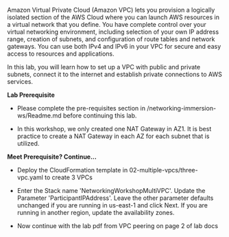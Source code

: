 <!-- VPC Fundamentals -->
Amazon Virtual Private Cloud (Amazon VPC) lets you provision a logically isolated section of the AWS Cloud where you can launch AWS resources in a virtual network that you define. You have complete control over your virtual networking environment, including selection of your own IP address range, creation of subnets, and configuration of route tables and network gateways. You can use both IPv4 and IPv6 in your VPC for secure and easy access to resources and applications.

In this lab, you will learn how to set up a VPC with public and private subnets, connect it to the internet and establish private connections to AWS services.

**Lab Prerequisite**
- Please complete the pre-requisites section in /networking-immersion-ws/Readme.md before continuing this lab.

- In this workshop, we only created one NAT Gateway in AZ1. It is best practice to create a NAT Gateway in each AZ for each subnet that is utilized.

**Meet Prerequisite? Continue...**
- Deploy the CloudFormation template in 02-multiple-vpcs/three-vpc.yaml to create 3 VPCs

- Enter the Stack name 'NetworkingWorkshopMultiVPC'. Update the Parameter 'ParticipantIPAddress'. Leave the other parameter defaults unchanged if you are running in us-east-1 and click Next. If you are running in another region, update the availability zones.


- Now continue with the lab pdf from VPC peering on page 2 of lab docs